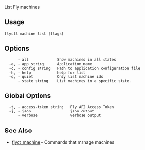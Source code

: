 List Fly machines


## Usage
~~~
flyctl machine list [flags]
~~~

## Options

~~~
      --all             Show machines in all states
  -a, --app string      Application name
  -c, --config string   Path to application configuration file
  -h, --help            help for list
  -q, --quiet           Only list machine ids
      --state string    List machines in a specific state.
~~~

## Global Options

~~~
  -t, --access-token string   Fly API Access Token
  -j, --json                  json output
      --verbose               verbose output
~~~

## See Also

* [flyctl machine](/docs/flyctl/machine/)	 - Commands that manage machines

